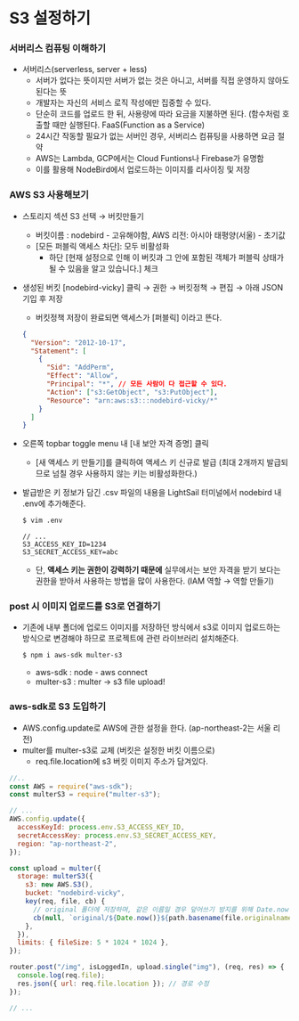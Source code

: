 ﻿# S3 설정하기

### 서버리스 컴퓨팅 이해하기

- 서버리스(serverless, server + less)
  - 서버가 없다는 뜻이지만 서버가 없는 것은 아니고, 서버를 직접 운영하지 않아도 된다는 뜻
  - 개발자는 자신의 서비스 로직 작성에만 집중할 수 있다.
  - 단순히 코드를 업로드 한 뒤, 사용량에 따라 요금을 지불하면 된다. (함수처럼 호출할 때만 실행된다. FaaS(Function as a Service)
  - 24시간 작동할 필요가 없는 서버인 경우, 서버리스 컴퓨팅을 사용하면 요금 절약
  - AWS는 Lambda, GCP에서는 Cloud Funtions나 Firebase가 유명함
  - 이를 활용해 NodeBird에서 업로드하는 이미지를 리사이징 및 저장

### AWS S3 사용해보기

- 스토리지 섹션 S3 선택 → 버킷만들기
  - 버킷이름 : nodebird - 고유해야함, AWS 리전: 아시아 태평양(서울) - 초기값
  - [모든 퍼블릭 액세스 차단]: 모두 비활성화
    - 하단 [현재 설정으로 인해 이 버킷과 그 안에 포함된 객체가 퍼블릭 상태가 될 수 있음을 알고 있습니다.] 체크
- 생성된 버킷 [nodebird-vicky] 클릭 → 권한 → 버킷정책 → 편집 → 아래 JSON 기입 후 저장

  - 버킷정책 저장이 완료되면 액세스가 [퍼블릭] 이라고 뜬다.

  ```json
  {
    "Version": "2012-10-17",
    "Statement": [
      {
        "Sid": "AddPerm",
        "Effect": "Allow",
        "Principal": "*", // 모든 사람이 다 접근할 수 있다.
        "Action": ["s3:GetObject", "s3:PutObject"],
        "Resource": "arn:aws:s3:::nodebird-vicky/*"
      }
    ]
  }
  ```

- 오른쪽 topbar toggle menu 내 [내 보안 자격 증명] 클릭
  - [새 액세스 키 만들기]를 클릭하여 액세스 키 신규로 발급 (최대 2개까지 발급되므로 넘칠 경우 사용하지 않는 키는 비활성화한다.)
- 발급받은 키 정보가 담긴 .csv 파일의 내용을 LightSail 터미널에서 nodebird 내 .env에 추가해준다.

  ```bash
  $ vim .env
  ```

  ```
  // ...
  S3_ACCESS_KEY_ID=1234
  S3_SECRET_ACCESS_KEY=abc
  ```

  - 단, **액세스 키는 권한이 강력하기 때문에** 실무에서는 보안 자격을 받기 보다는 권한을 받아서 사용하는 방법을 많이 사용한다. (IAM 역할 → 역할 만들기)

### post 시 이미지 업로드를 S3로 연결하기

- 기존에 내부 폴더에 업로드 이미지를 저장하던 방식에서 s3로 이미지 업로드하는 방식으로 변경해야 하므로 프로젝트에 관련 라이브러리 설치해준다.

  ```bash
  $ npm i aws-sdk multer-s3
  ```

  - aws-sdk : node - aws connect
  - multer-s3 : multer → s3 file upload!

### aws-sdk로 S3 도입하기

- AWS.config.update로 AWS에 관한 설정을 한다. (ap-northeast-2는 서울 리전)
- multer를 multer-s3로 교체 (버킷은 설정한 버킷 이름으로)
  - req.file.location에 s3 버킷 이미지 주소가 담겨있다.

```jsx
//..
const AWS = require("aws-sdk");
const multerS3 = require("multer-s3");

// ...
AWS.config.update({
  accessKeyId: process.env.S3_ACCESS_KEY_ID,
  secretAccessKey: process.env.S3_SECRET_ACCESS_KEY,
  region: "ap-northeast-2",
});

const upload = multer({
  storage: multerS3({
    s3: new AWS.S3(),
    bucket: "nodebird-vicky",
    key(req, file, cb) {
      // original 폴더에 저장하며, 같은 이름일 경우 덮어쓰기 방지를 위해 Date.now() 추가
      cb(null, `original/${Date.now()}${path.basename(file.originalname)}`);
    },
  }),
  limits: { fileSize: 5 * 1024 * 1024 },
});

router.post("/img", isLoggedIn, upload.single("img"), (req, res) => {
  console.log(req.file);
  res.json({ url: req.file.location }); // 경로 수정
});

// ...
```
